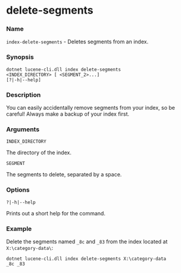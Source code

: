 # delete-segments

### Name

`index-delete-segments` - Deletes segments from an index.

### Synopsis

<code>dotnet lucene-cli.dll index delete-segments <INDEX_DIRECTORY> <SEGMENT>[ <SEGMENT_2>...] [?|-h|--help]</code>

### Description

You can easily accidentally remove segments from your index, so be careful! Always make a backup of your index first.

### Arguments

`INDEX_DIRECTORY`

The directory of the index.

`SEGMENT`

The segments to delete, separated by a space.

### Options

`?|-h|--help`

Prints out a short help for the command.

### Example

Delete the segments named `_8c` and `_83` from the index located at `X:\category-data\`:

<code>dotnet lucene-cli.dll index delete-segments X:\category-data _8c _83</code>
